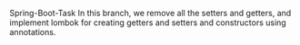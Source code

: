 Spring-Boot-Task
In this branch, we remove all the setters and getters, and implement lombok for creating getters and setters and constructors using annotations.
